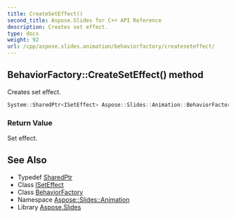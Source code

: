 ```yaml
---
title: CreateSetEffect()
second_title: Aspose.Slides for C++ API Reference
description: Creates set effect.
type: docs
weight: 92
url: /cpp/aspose.slides.animation/behaviorfactory/createseteffect/
---
```

## BehaviorFactory::CreateSetEffect() method


Creates set effect.

```cpp
System::SharedPtr<ISetEffect> Aspose::Slides::Animation::BehaviorFactory::CreateSetEffect() override
```


### Return Value

Set effect.

## See Also

* Typedef [SharedPtr](../../system/sharedptr/)
* Class [ISetEffect](../iseteffect/)
* Class [BehaviorFactory](./)
* Namespace [Aspose::Slides::Animation](../)
* Library [Aspose.Slides](../../)